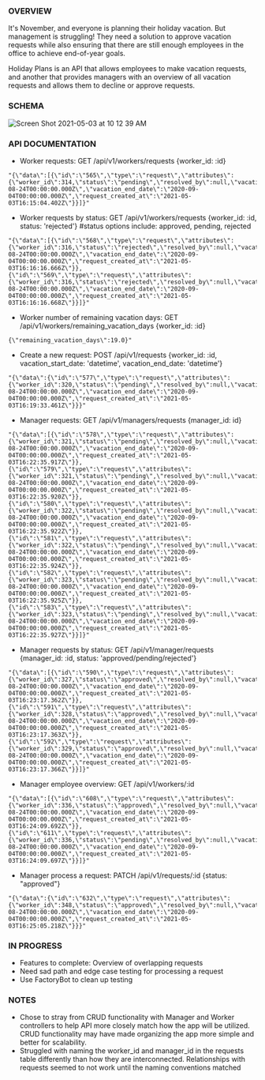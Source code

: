 ### OVERVIEW

It's November, and everyone is planning their holiday vacation. But management is struggling! They need a solution to approve vacation requests while also ensuring that there are still enough employees in the office to achieve end-of-year goals.  

Holiday Plans is an API that allows employees to make vacation requests, and another that provides managers with an overview of all vacation requests and allows them to decline or approve requests.

### SCHEMA
![Screen Shot 2021-05-03 at 10 12 39 AM](https://user-images.githubusercontent.com/69832134/116902268-2bcc9900-abf8-11eb-85e0-6f698c3d9694.png)


### API DOCUMENTATION

- Worker requests: GET /api/v1/workers/requests {worker_id: :id}
```
"{\"data\":[{\"id\":\"565\",\"type\":\"request\",\"attributes\":{\"worker_id\":314,\"status\":\"pending\",\"resolved_by\":null,\"vacation_start_date\":\"2020-08-24T00:00:00.000Z\",\"vacation_end_date\":\"2020-09-04T00:00:00.000Z\",\"request_created_at\":\"2021-05-03T16:15:04.402Z\"}}]}"
```
- Worker requests by status: GET /api/v1/workers/requests {worker_id: :id, status: 'rejected'} #status options include: approved, pending, rejected
```
"{\"data\":[{\"id\":\"568\",\"type\":\"request\",\"attributes\":{\"worker_id\":316,\"status\":\"rejected\",\"resolved_by\":null,\"vacation_start_date\":\"2020-08-24T00:00:00.000Z\",\"vacation_end_date\":\"2020-09-04T00:00:00.000Z\",\"request_created_at\":\"2021-05-03T16:16:16.666Z\"}},{\"id\":\"569\",\"type\":\"request\",\"attributes\":{\"worker_id\":316,\"status\":\"rejected\",\"resolved_by\":null,\"vacation_start_date\":\"2020-08-24T00:00:00.000Z\",\"vacation_end_date\":\"2020-09-04T00:00:00.000Z\",\"request_created_at\":\"2021-05-03T16:16:16.668Z\"}}]}"
```
- Worker number of remaining vacation days: GET /api/v1/workers/remaining_vacation_days {worker_id: :id}
```
{\"remaining_vacation_days\":19.0}"
```
- Create a new request: POST /api/v1/requests {worker_id: :id, vacation_start_date: 'datetime', vacation_end_date: 'datetime'}
```
"{\"data\":{\"id\":\"577\",\"type\":\"request\",\"attributes\":{\"worker_id\":320,\"status\":\"pending\",\"resolved_by\":null,\"vacation_start_date\":\"2020-08-24T00:00:00.000Z\",\"vacation_end_date\":\"2020-09-04T00:00:00.000Z\",\"request_created_at\":\"2021-05-03T16:19:33.461Z\"}}}"
```
- Manager requests: GET /api/v1/managers/requests {manager_id: id}
```
"{\"data\":[{\"id\":\"578\",\"type\":\"request\",\"attributes\":{\"worker_id\":321,\"status\":\"pending\",\"resolved_by\":null,\"vacation_start_date\":\"2020-08-24T00:00:00.000Z\",\"vacation_end_date\":\"2020-09-04T00:00:00.000Z\",\"request_created_at\":\"2021-05-03T16:22:35.917Z\"}},{\"id\":\"579\",\"type\":\"request\",\"attributes\":{\"worker_id\":321,\"status\":\"pending\",\"resolved_by\":null,\"vacation_start_date\":\"2020-08-24T00:00:00.000Z\",\"vacation_end_date\":\"2020-09-04T00:00:00.000Z\",\"request_created_at\":\"2021-05-03T16:22:35.920Z\"}},{\"id\":\"580\",\"type\":\"request\",\"attributes\":{\"worker_id\":322,\"status\":\"pending\",\"resolved_by\":null,\"vacation_start_date\":\"2020-08-24T00:00:00.000Z\",\"vacation_end_date\":\"2020-09-04T00:00:00.000Z\",\"request_created_at\":\"2021-05-03T16:22:35.922Z\"}},{\"id\":\"581\",\"type\":\"request\",\"attributes\":{\"worker_id\":322,\"status\":\"pending\",\"resolved_by\":null,\"vacation_start_date\":\"2020-08-24T00:00:00.000Z\",\"vacation_end_date\":\"2020-09-04T00:00:00.000Z\",\"request_created_at\":\"2021-05-03T16:22:35.924Z\"}},{\"id\":\"582\",\"type\":\"request\",\"attributes\":{\"worker_id\":323,\"status\":\"pending\",\"resolved_by\":null,\"vacation_start_date\":\"2020-08-24T00:00:00.000Z\",\"vacation_end_date\":\"2020-09-04T00:00:00.000Z\",\"request_created_at\":\"2021-05-03T16:22:35.925Z\"}},{\"id\":\"583\",\"type\":\"request\",\"attributes\":{\"worker_id\":323,\"status\":\"pending\",\"resolved_by\":null,\"vacation_start_date\":\"2020-08-24T00:00:00.000Z\",\"vacation_end_date\":\"2020-09-04T00:00:00.000Z\",\"request_created_at\":\"2021-05-03T16:22:35.927Z\"}}]}"
```
- Manager requests by status: GET /api/v1/manager/requests {manager_id: :id, status: 'approved/pending/rejected'}
```
"{\"data\":[{\"id\":\"590\",\"type\":\"request\",\"attributes\":{\"worker_id\":327,\"status\":\"approved\",\"resolved_by\":null,\"vacation_start_date\":\"2020-08-24T00:00:00.000Z\",\"vacation_end_date\":\"2020-09-04T00:00:00.000Z\",\"request_created_at\":\"2021-05-03T16:23:17.362Z\"}},{\"id\":\"591\",\"type\":\"request\",\"attributes\":{\"worker_id\":328,\"status\":\"approved\",\"resolved_by\":null,\"vacation_start_date\":\"2020-08-24T00:00:00.000Z\",\"vacation_end_date\":\"2020-09-04T00:00:00.000Z\",\"request_created_at\":\"2021-05-03T16:23:17.363Z\"}},{\"id\":\"592\",\"type\":\"request\",\"attributes\":{\"worker_id\":329,\"status\":\"approved\",\"resolved_by\":null,\"vacation_start_date\":\"2020-08-24T00:00:00.000Z\",\"vacation_end_date\":\"2020-09-04T00:00:00.000Z\",\"request_created_at\":\"2021-05-03T16:23:17.366Z\"}}]}"
```
- Manager employee overview: GET /api/v1/workers/:id
```
"{\"data\":[{\"id\":\"608\",\"type\":\"request\",\"attributes\":{\"worker_id\":336,\"status\":\"approved\",\"resolved_by\":null,\"vacation_start_date\":\"2020-08-24T00:00:00.000Z\",\"vacation_end_date\":\"2020-09-04T00:00:00.000Z\",\"request_created_at\":\"2021-05-03T16:24:09.692Z\"}},{\"id\":\"611\",\"type\":\"request\",\"attributes\":{\"worker_id\":336,\"status\":\"pending\",\"resolved_by\":null,\"vacation_start_date\":\"2020-08-24T00:00:00.000Z\",\"vacation_end_date\":\"2020-09-04T00:00:00.000Z\",\"request_created_at\":\"2021-05-03T16:24:09.697Z\"}}]}"
```
- Manager process a request: PATCH /api/v1/requests/:id {status: "approved"}
```
"{\"data\":{\"id\":\"632\",\"type\":\"request\",\"attributes\":{\"worker_id\":348,\"status\":\"approved\",\"resolved_by\":null,\"vacation_start_date\":\"2020-08-24T00:00:00.000Z\",\"vacation_end_date\":\"2020-09-04T00:00:00.000Z\",\"request_created_at\":\"2021-05-03T16:25:05.218Z\"}}}"
```

### IN PROGRESS

- Features to complete: Overview of overlapping requests
- Need sad path and edge case testing for processing a request
- Use FactoryBot to clean up testing


### NOTES
- Chose to stray from CRUD functionality with Manager and Worker controllers to help API more closely match how the app will be utilized. CRUD functionality may have made organizing the app more simple and better for scalability. 
- Struggled with naming the worker_id and manager_id in the requests table differently than how they are interconnected. Relationships with requests seemed to not work until the naming conventions matched

